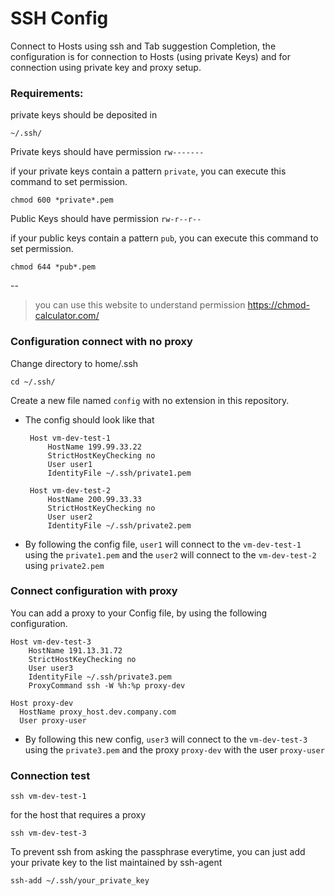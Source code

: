 
# SSH Config
Connect to Hosts using ssh and Tab suggestion Completion, the configuration is for connection to Hosts (using private Keys) and for connection using private key and proxy setup.
### Requirements:
private keys should be deposited in

    ~/.ssh/

Private keys should have permission `rw-------`

if your private keys contain a pattern `private`, you can execute this command to set permission.

    chmod 600 *private*.pem

Public Keys should have permission `rw-r--r--`

if your public keys contain a pattern `pub`, you can execute this command to set permission.


    chmod 644 *pub*.pem
--
> you can use this website to understand permission
> https://chmod-calculator.com/

### Configuration connect with no proxy
Change directory to home/.ssh

    cd ~/.ssh/
Create a new file named `config` with no extension in this repository.
 - The config should look like that

		Host vm-dev-test-1
		    HostName 199.99.33.22
		    StrictHostKeyChecking no
		    User user1
		    IdentityFile ~/.ssh/private1.pem

		Host vm-dev-test-2
		    HostName 200.99.33.33
		    StrictHostKeyChecking no
		    User user2
		    IdentityFile ~/.ssh/private2.pem

 - By following the config file, `user1` will connect to the `vm-dev-test-1` using the `private1.pem` and the `user2` will connect to the `vm-dev-test-2` using `private2.pem`

### Connect  configuration with proxy
You can add a proxy to your Config file, by using the following configuration.

	Host vm-dev-test-3
	    HostName 191.13.31.72
	    StrictHostKeyChecking no
	    User user3
	    IdentityFile ~/.ssh/private3.pem
	    ProxyCommand ssh -W %h:%p proxy-dev

	Host proxy-dev
	  HostName proxy_host.dev.company.com
	  User proxy-user

 - By following this new config, `user3` will connect to the `vm-dev-test-3` using the `private3.pem` and the proxy `proxy-dev` with the user `proxy-user`

### Connection test
	ssh vm-dev-test-1
for the host that requires a proxy

	ssh vm-dev-test-3

To prevent ssh from asking the passphrase everytime, you can just add your private key to the list maintained by ssh-agent

	ssh-add ~/.ssh/your_private_key
